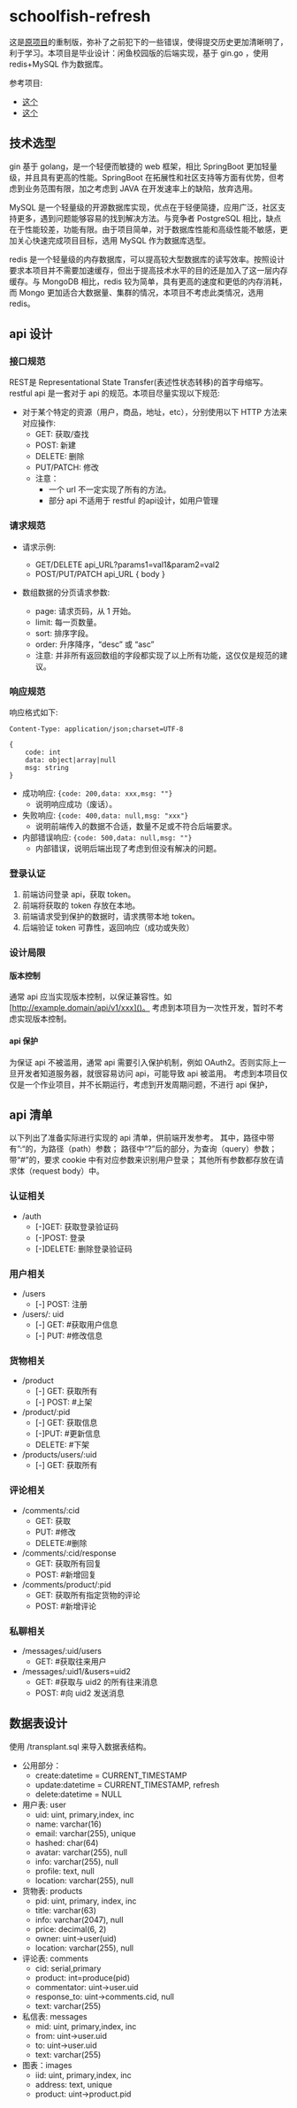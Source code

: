 # schoolfish-refresh

这是[原项目](https://github.com/HydrogenDeuterium/schoolfish)的重制版，弥补了之前犯下的一些错误，使得提交历史更加清晰明了，利于学习。本项目是毕业设计：闲鱼校园版的后端实现，基于 gin.go ，使用 redis+MySQL 作为数据库。

参考项目:
- [这个](https://gitee.com/zfkhhh/android-trading-platform) 
- [这个](https://linlinjava.gitbook.io/litemall/)

## 技术选型

gin 基于 golang，是一个轻便而敏捷的 web 框架，相比 SpringBoot 更加轻量级，并且具有更高的性能。SpringBoot 在拓展性和社区支持等方面有优势，但考虑到业务范围有限，加之考虑到 JAVA 在开发速率上的缺陷，放弃选用。

MySQL 是一个轻量级的开源数据库实现，优点在于轻便简捷，应用广泛，社区支持更多，遇到问题能够容易的找到解决方法。与竞争者 PostgreSQL 相比，缺点在于性能较差，功能有限。由于项目简单，对于数据库性能和高级性能不敏感，更加关心快速完成项目目标，选用 MySQL 作为数据库选型。

redis 是一个轻量级的内存数据库，可以提高较大型数据库的读写效率。按照设计要求本项目并不需要加速缓存，但出于提高技术水平的目的还是加入了这一层内存缓存。与 MongoDB 相比，redis 较为简单，具有更高的速度和更低的内存消耗，而 Mongo 更加适合大数据量、集群的情况，本项目不考虑此类情况，选用 redis。

## api 设计

### 接口规范

REST是 Representational State Transfer(表述性状态转移)的首字母缩写。
restful api 是一套对于 api 的规范。本项目尽量实现以下规范:

- 对于某个特定的资源（用户，商品，地址，etc），分别使用以下 HTTP 方法来对应操作:
    - GET: 获取/查找
    - POST: 新建
    - DELETE: 删除
    - PUT/PATCH: 修改
    - 注意：
      - 一个 url 不一定实现了所有的方法。
      - 部分 api 不适用于 restful 的api设计，如用户管理

### 请求规范

- 请求示例:
    - GET/DELETE api_URL?params1=val1&param2=val2
    - POST/PUT/PATCH api_URL { body }

- 数组数据的分页请求参数:
    - page:  请求页码，从 1 开始。
    - limit:  每一页数量。
    - sort:  排序字段。
    - order:  升序降序，“desc” 或 “asc”
    - 注意: 并非所有返回数组的字段都实现了以上所有功能，这仅仅是规范的建议。

### 响应规范

响应格式如下:

```http request
Content-Type: application/json;charset=UTF-8

{
    code: int
    data: object|array|null
    msg: string
}
```

- 成功响应: `{code: 200,data: xxx,msg: ""}`
  - 说明响应成功（废话）。
- 失败响应: `{code: 400,data: null,msg: "xxx"}`
  - 说明前端传入的数据不合适，数量不足或不符合后端要求。
- 内部错误响应: `{code: 500,data: null,msg: ""}`
  - 内部错误，说明后端出现了考虑到但没有解决的问题。

### 登录认证

1. 前端访问登录 api，获取 token。
2. 前端将获取的 token 存放在本地。
3. 前端请求受到保护的数据时，请求携带本地 token。
4. 后端验证 token 可靠性，返回响应（成功或失败）

### 设计局限

#### 版本控制
通常 api 应当实现版本控制，以保证兼容性。如 [http://example.domain/api/v1/xxx]()。
考虑到本项目为一次性开发，暂时不考虑实现版本控制。

#### api 保护

为保证 api 不被滥用，通常 api 需要引入保护机制，例如 OAuth2。否则实际上一旦开发者知道服务器，就很容易访问 api，可能导致 api 被滥用。
考虑到本项目仅仅是一个作业项目，并不长期运行，考虑到开发周期问题，不进行 api 保护，

## api 清单

以下列出了准备实际进行实现的 api 清单，供前端开发参考。
其中，路径中带有”:“的，为路径（path）参数；
路径中“?”后的部分，为查询（query）参数；
带“#”的，要求 cookie 中有对应参数来识别用户登录；
其他所有参数都存放在请求体（request body）中。

### 认证相关

- /auth
  - [-]GET: 获取登录验证码
  - [-]POST: 登录
  - [-]DELETE: 删除登录验证码

### 用户相关

- /users
  - [-] POST: 注册
- /users/: uid
  - [-] GET: #获取用户信息
  - [-] PUT: #修改信息

### 货物相关

- /product
  - [-] GET: 获取所有
  - [-] POST: #上架
- /product/:pid
  - [-] GET: 获取信息
  - [-]PUT: #更新信息
  - DELETE: #下架
- /products/users/:uid
  - [-] GET: 获取所有

### 评论相关

- /comments/:cid
  - GET: 获取
  - PUT: #修改
  - DELETE:#删除
- /comments/:cid/response
  - GET: 获取所有回复
  - POST: #新增回复
- /comments/product/:pid
  - GET: 获取所有指定货物的评论
  - POST: #新增评论

### 私聊相关

- /messages/:uid/users
  - GET: #获取往来用户
- /messages/:uid1/&users=uid2
  - GET: #获取与 uid2 的所有往来消息
  - POST: #向 uid2 发送消息

## 数据表设计

使用 /transplant.sql 来导入数据表结构。

- 公用部分：
  - create:datetime = CURRENT_TIMESTAMP
  - update:datetime = CURRENT_TIMESTAMP, refresh
  - delete:datetime = NULL
- 用户表: user
  - uid: uint, primary,index, inc
  - name: varchar(16)
  - email: varchar(255), unique
  - hashed: char(64)
  - avatar: varchar(255), null
  - info: varchar(255), null
  - profile: text, null
  - location: varchar(255), null
- 货物表: products
  - pid: uint, primary, index, inc
  - title: varchar(63)
  - info: varchar(2047), null
  - price: decimal(6, 2)
  - owner: uint->user(uid)
  - location: varchar(255), null
- 评论表: comments
  - cid: serial,primary
  - product: int=produce(pid)
  - commentator: uint->user.uid
  - response_to: uint->comments.cid, null
  - text: varchar(255)
- 私信表: messages
  - mid: uint, primary,index, inc
  - from: uint->user.uid
  - to: uint->user.uid
  - text: varchar(255)
- 图表：images
  - iid: uint, primary,index, inc
  - address: text, unique
  - product: uint->product.pid

